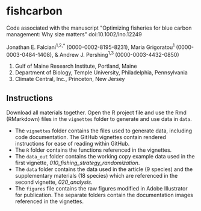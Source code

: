 # fishcarbon
Code associated with the manuscript "Optimizing fisheries for blue carbon management: Why size matters"
doi:10.1002/lno.12249

Jonathan E. Falciani<sup>1,2,*</sup> (0000-0002-8195-8231), Maria Grigoratou<sup>1</sup> (0000-0003-0484-1408), & Andrew J. Pershing<sup>1,3</sup> (0000-0003-4432-0850)

1. Gulf of Maine Research Institute, Portland, Maine
2. Department of Biology, Temple University, Philadelphia, Pennsylvania
3. Climate Central, Inc., Princeton, New Jersey

## Instructions

Download all materials together. Open the R project file and use the Rmd (RMarkdown) files in the `vignettes` folder to generate and use data in `data`.

+ The `vignettes` folder contains the files used to generate data, including code documentation. The GitHub vignettes contain rendered instructions for ease of reading within GitHub.
+ The `R` folder contains the functions referenced in the vignettes.
+ The `data_out` folder contains the working copy example data used in the first vignette, *010_fishing_strategy_randomization*.
+ The `data` folder contains the data used in the article (9 species) and the supplementary materials (18 species) which are referenced in the second vignette, *020_analysis*.
+ The `figures` file contains the raw figures modified in Adobe Illustrator for publication. The separate folders contain the documentation images referenced in the vignettes.
